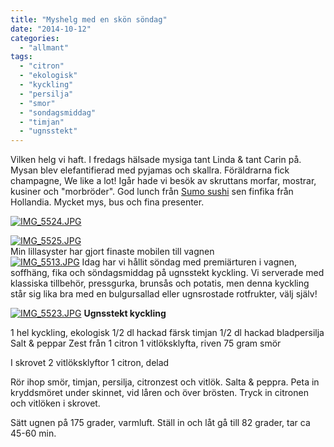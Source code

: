 ```yaml
---
title: "Myshelg med en skön söndag"
date: "2014-10-12"
categories: 
  - "allmant"
tags: 
  - "citron"
  - "ekologisk"
  - "kyckling"
  - "persilja"
  - "smor"
  - "sondagsmiddag"
  - "timjan"
  - "ugnsstekt"
---
```


Vilken helg vi haft. I fredags hälsade mysiga tant Linda & tant Carin på. Mysan blev elefantifierad med pyjamas och skallra. Föräldrarna fick champagne, We like a lot! Igår hade vi besök av skruttans morfar, mostrar, kusiner och "morbröder". God lunch från [Sumo sushi](http://sumosushi.se/meny/) sen finfika från Hollandia. Mycket mys, bus och fina presenter.  
  
[![IMG_5524.JPG](images/IMG_5524.jpg)](http://import.local/wp-content/uploads/2014/10/IMG_5524.jpg)  
  
[![IMG_5525.JPG](images/IMG_5525.jpg)](http://import.local/wp-content/uploads/2014/10/IMG_5525.jpg)  
Min lillasyster har gjort finaste mobilen till vagnen  
[![IMG_5513.JPG](images/IMG_5513.jpg)](http://import.local/wp-content/uploads/2014/10/IMG_5513.jpg) Idag har vi hållit söndag med premiärturen i vagnen, soffhäng, fika och söndagsmiddag på ugnsstekt kyckling. Vi serverade med klassiska tillbehör, pressgurka, brunsås och potatis, men denna kyckling står sig lika bra med en bulgursallad eller ugnsrostade rotfrukter, välj själv!  
  
[![IMG_5523.JPG](images/IMG_5523.jpg)](http://import.local/wp-content/uploads/2014/10/IMG_5523.jpg) **Ugnsstekt kyckling**

1 hel kyckling, ekologisk 1/2 dl hackad färsk timjan 1/2 dl hackad bladpersilja Salt & peppar Zest från 1 citron 1 vitlöksklyfta, riven 75 gram smör

I skrovet 2 vitlöksklyftor 1 citron, delad

Rör ihop smör, timjan, persilja, citronzest och vitlök. Salta & peppra. Peta in kryddsmöret under skinnet, vid låren och över brösten. Tryck in citronen och vitlöken i skrovet.

Sätt ugnen på 175 grader, varmluft. Ställ in och låt gå till 82 grader, tar ca 45-60 min.

